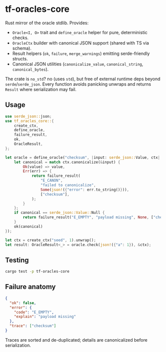 # tf-oracles-core

Rust mirror of the oracle stdlib. Provides:

- `Oracle<I, O>` trait and `define_oracle` helper for pure, deterministic checks.
- `OracleCtx` builder with canonical JSON support (shared with TS via schema).
- Result helpers (`ok`, `failure`, `merge_warnings`) emitting serde-friendly structs.
- Canonical JSON utilities (`canonicalize_value`, `canonical_string`, `canonical_bytes`).

The crate is `no_std`? no (uses `std`), but free of external runtime deps beyond
`serde`/`serde_json`. Every function avoids panicking unwraps and returns
`Result` where serialization may fail.

## Usage

```rust
use serde_json::json;
use tf_oracles_core::{
    create_ctx,
    define_oracle,
    failure_result,
    ok,
    OracleResult,
};

let oracle = define_oracle("checksum", |input: serde_json::Value, ctx| {
    let canonical = match ctx.canonicalize(&input) {
        Ok(value) => value,
        Err(err) => {
            return failure_result(
                "E_CANON",
                "failed to canonicalize",
                Some(json!({"error": err.to_string()})),
                ["checksum"],
            );
        }
    };
    if canonical == serde_json::Value::Null {
        return failure_result("E_EMPTY", "payload missing", None, ["checksum"]);
    }
    ok(canonical)
});

let ctx = create_ctx("seed", 1).unwrap();
let result: OracleResult<_> = oracle.check(json!({"a": 1}), &ctx);
```

## Testing

```bash
cargo test -p tf-oracles-core
```

## Failure anatomy

```json
{
  "ok": false,
  "error": {
    "code": "E_EMPTY",
    "explain": "payload missing"
  },
  "trace": ["checksum"]
}
```

Traces are sorted and de-duplicated; details are canonicalized before serialization.
